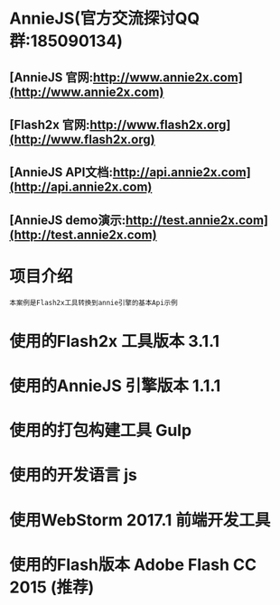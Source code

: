 # AnnieJS(官方交流探讨QQ群:185090134)
## [AnnieJS 官网:http://www.annie2x.com](http://www.annie2x.com)
## [Flash2x 官网:http://www.flash2x.org](http://www.flash2x.org)
## [AnnieJS API文档:http://api.annie2x.com](http://api.annie2x.com) 
## [AnnieJS demo演示:http://test.annie2x.com](http://test.annie2x.com)
# 项目介绍
    本案例是Flash2x工具转换到annie引擎的基本Api示例
# 使用的Flash2x 工具版本 3.1.1
# 使用的AnnieJS 引擎版本 1.1.1
# 使用的打包构建工具 Gulp
# 使用的开发语言 js
# 使用WebStorm 2017.1 前端开发工具
# 使用的Flash版本 Adobe Flash CC 2015 (推荐)
